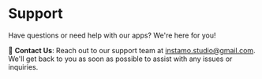 # Support

Have questions or need help with our apps? We're here for you!

📧 **Contact Us**: Reach out to our support team at [instamo.studio@gmail.com](mailto:instamo.studio@gmail.com).  
We'll get back to you as soon as possible to assist with any issues or inquiries.

